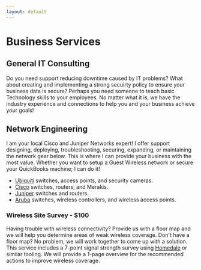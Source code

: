 ```yaml
---
layout: default
---
```

# Business Services

## General IT Consulting

Do you need support reducing downtime caused by IT problems? What about creating and implementing a strong secuirty policy to ensure your business data is secure? Perhaps you need someone to teach basic Technology skills to your employees. No matter what it is, we have the industry experience and connections to help you and your business achieve your goals!

## Network Engineering

I am your local Cisco and Juniper Networks expert! I offer support designing, deploying, troubleshooting, securing, expanding, or maintaining the network gear below. This is where I can provide your business with the most value. Whether you want to setup a Guest Wireless network or secure your QuickBooks machine; I can do it!

- [Ubiquiti](https://www.ui.com/) switches, access points, and security cameras.
- [Cisco](https://www.cisco.com/) switches, routers, and Merakis.
- [Juniper](https://www.juniper.net/us/en.html) switches and routers.
- [Aruba](https://www.arubanetworks.com/) switches, wireless controllers, and wireless access points.

### Wireless Site Survey - $100

Having trouble with wireless connectivity? Provide us with a floor map and we will help you determine areas of weak wireless coverage. Don't have a floor map? No problem, we will work together to come up with a solution. This service includes a 7-point signal strength survey using [Homedale](https://the-sz.com/products/homedale/) or similar tooling. We will provide a 1-page overview for the recommended actions to improve wireless coverage.
